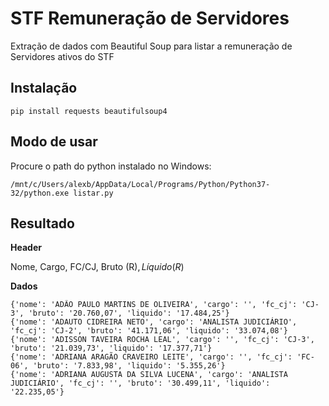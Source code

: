 # STF Remuneração de Servidores

Extração de dados com Beautiful Soup para listar a remuneração de Servidores ativos do STF

## Instalação

```
pip install requests beautifulsoup4 
```

## Modo de usar

Procure o path do python instalado no Windows:

```
/mnt/c/Users/alexb/AppData/Local/Programs/Python/Python37-32/python.exe listar.py
```

## Resultado

**Header**

Nome, Cargo, FC/CJ, Bruto (R$), Líquido (R$)

**Dados**

```
{'nome': 'ADÃO PAULO MARTINS DE OLIVEIRA', 'cargo': '', 'fc_cj': 'CJ-3', 'bruto': '20.760,07', 'liquido': '17.484,25'}
{'nome': 'ADAUTO CIDREIRA NETO', 'cargo': 'ANALISTA JUDICIÁRIO', 'fc_cj': 'CJ-2', 'bruto': '41.171,06', 'liquido': '33.074,08'}
{'nome': 'ADISSON TAVEIRA ROCHA LEAL', 'cargo': '', 'fc_cj': 'CJ-3', 'bruto': '21.039,73', 'liquido': '17.377,71'}
{'nome': 'ADRIANA ARAGÃO CRAVEIRO LEITE', 'cargo': '', 'fc_cj': 'FC-06', 'bruto': '7.833,98', 'liquido': '5.355,26'}
{'nome': 'ADRIANA AUGUSTA DA SILVA LUCENA', 'cargo': 'ANALISTA JUDICIÁRIO', 'fc_cj': '', 'bruto': '30.499,11', 'liquido': '22.235,05'}
```